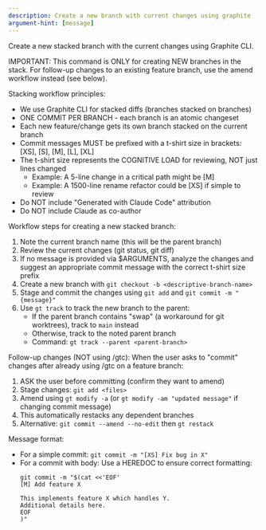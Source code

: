 ```yaml
---
description: Create a new branch with current changes using graphite
argument-hint: [message]
---
```


Create a new stacked branch with the current changes using Graphite CLI.

IMPORTANT: This command is ONLY for creating NEW branches in the stack. For follow-up changes to an existing feature branch, use the amend workflow instead (see below).

Stacking workflow principles:
- We use Graphite CLI for stacked diffs (branches stacked on branches)
- ONE COMMIT PER BRANCH - each branch is an atomic changeset
- Each new feature/change gets its own branch stacked on the current branch
- Commit messages MUST be prefixed with a t-shirt size in brackets: [XS], [S], [M], [L], [XL]
- The t-shirt size represents the COGNITIVE LOAD for reviewing, NOT just lines changed
  - Example: A 5-line change in a critical path might be [M]
  - Example: A 1500-line rename refactor could be [XS] if simple to review
- Do NOT include "Generated with Claude Code" attribution
- Do NOT include Claude as co-author

Workflow steps for creating a new stacked branch:
1. Note the current branch name (this will be the parent branch)
2. Review the current changes (git status, git diff)
3. If no message is provided via $ARGUMENTS, analyze the changes and suggest an appropriate commit message with the correct t-shirt size prefix
4. Create a new branch with `git checkout -b <descriptive-branch-name>`
5. Stage and commit the changes using `git add` and `git commit -m "{message}"`
6. Use `gt track` to track the new branch to the parent:
   - If the parent branch contains "swap" (a workaround for git worktrees), track to `main` instead
   - Otherwise, track to the noted parent branch
   - Command: `gt track --parent <parent-branch>`

Follow-up changes (NOT using /gtc):
When the user asks to "commit" changes after already using /gtc on a feature branch:
1. ASK the user before committing (confirm they want to amend)
2. Stage changes: `git add <files>`
3. Amend using `gt modify -a` (or `gt modify -am "updated message"` if changing commit message)
4. This automatically restacks any dependent branches
5. Alternative: `git commit --amend --no-edit` then `gt restack`

Message format:
- For a simple commit: `git commit -m "[XS] Fix bug in X"`
- For a commit with body: Use a HEREDOC to ensure correct formatting:
  ```
  git commit -m "$(cat <<'EOF'
  [M] Add feature X

  This implements feature X which handles Y.
  Additional details here.
  EOF
  )"
  ```
